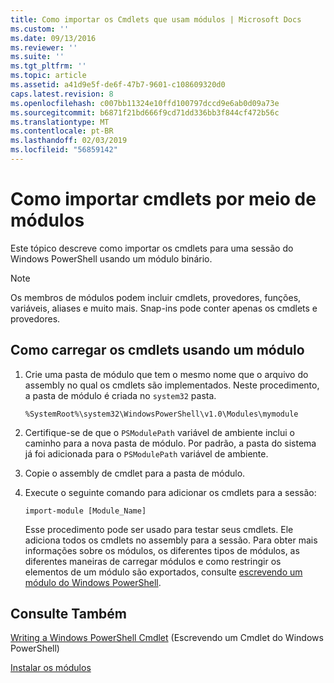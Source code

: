 ```yaml
---
title: Como importar os Cmdlets que usam módulos | Microsoft Docs
ms.custom: ''
ms.date: 09/13/2016
ms.reviewer: ''
ms.suite: ''
ms.tgt_pltfrm: ''
ms.topic: article
ms.assetid: a41d9e5f-de6f-47b7-9601-c108609320d0
caps.latest.revision: 8
ms.openlocfilehash: c007bb11324e10ffd100797dccd9e6ab0d09a73e
ms.sourcegitcommit: b6871f21bd666f9cd71dd336bb3f844cf472b56c
ms.translationtype: MT
ms.contentlocale: pt-BR
ms.lasthandoff: 02/03/2019
ms.locfileid: "56859142"
---
```

# <a name="how-to-import-cmdlets-using-modules"></a>Como importar cmdlets por meio de módulos

Este tópico descreve como importar os cmdlets para uma sessão do Windows PowerShell usando um módulo binário.

> [!NOTE]
> Os membros de módulos podem incluir cmdlets, provedores, funções, variáveis, aliases e muito mais. Snap-ins pode conter apenas os cmdlets e provedores.

## <a name="how-to-load-cmdlets-using-a-module"></a>Como carregar os cmdlets usando um módulo

1. Crie uma pasta de módulo que tem o mesmo nome que o arquivo do assembly no qual os cmdlets são implementados. Neste procedimento, a pasta de módulo é criada no `system32` pasta.

   `%SystemRoot%\system32\WindowsPowerShell\v1.0\Modules\mymodule`

2. Certifique-se de que o `PSModulePath` variável de ambiente inclui o caminho para a nova pasta de módulo. Por padrão, a pasta do sistema já foi adicionada para o `PSModulePath` variável de ambiente.

3. Copie o assembly de cmdlet para a pasta de módulo.

4. Execute o seguinte comando para adicionar os cmdlets para a sessão:

   `import-module [Module_Name]`

   Esse procedimento pode ser usado para testar seus cmdlets. Ele adiciona todos os cmdlets no assembly para a sessão. Para obter mais informações sobre os módulos, os diferentes tipos de módulos, as diferentes maneiras de carregar módulos e como restringir os elementos de um módulo são exportados, consulte [escrevendo um módulo do Windows PowerShell](../module/writing-a-windows-powershell-module.md).

## <a name="see-also"></a>Consulte Também

[Writing a Windows PowerShell Cmdlet](./writing-a-windows-powershell-cmdlet.md) (Escrevendo um Cmdlet do Windows PowerShell)

[Instalar os módulos](../module/installing-a-powershell-module.md)